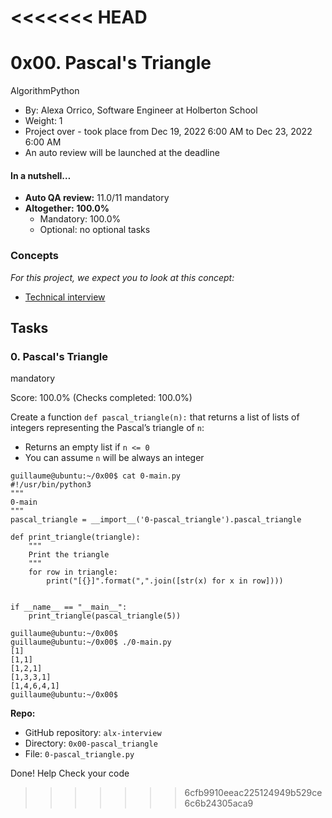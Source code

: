 <<<<<<< HEAD
=======

# 0x00. Pascal's Triangle

AlgorithmPython

-   By:  Alexa Orrico, Software Engineer at Holberton School
-   Weight:  1
-   Project over - took place from  Dec 19, 2022 6:00 AM  to  Dec 23, 2022 6:00 AM
-   An auto review will be launched at the deadline

#### In a nutshell…

-   **Auto QA review:**  11.0/11 mandatory
-   **Altogether:**  **100.0%**
    -   Mandatory: 100.0%
    -   Optional: no optional tasks

### Concepts

_For this project, we expect you to look at this concept:_

-   [Technical interview](https://intranet.alxswe.com/concepts/100005)

## Tasks

### 0. Pascal's Triangle

mandatory

Score:  100.0%  (Checks completed: 100.0%)

Create a function  `def pascal_triangle(n):`  that returns a list of lists of integers representing the Pascal’s triangle of  `n`:

-   Returns an empty list if  `n <= 0`
-   You can assume  `n`  will be always an integer

```
guillaume@ubuntu:~/0x00$ cat 0-main.py
#!/usr/bin/python3
"""
0-main
"""
pascal_triangle = __import__('0-pascal_triangle').pascal_triangle

def print_triangle(triangle):
    """
    Print the triangle
    """
    for row in triangle:
        print("[{}]".format(",".join([str(x) for x in row])))


if __name__ == "__main__":
    print_triangle(pascal_triangle(5))

guillaume@ubuntu:~/0x00$ 
guillaume@ubuntu:~/0x00$ ./0-main.py
[1]
[1,1]
[1,2,1]
[1,3,3,1]
[1,4,6,4,1]
guillaume@ubuntu:~/0x00$ 

```

**Repo:**

-   GitHub repository:  `alx-interview`
-   Directory:  `0x00-pascal_triangle`
-   File:  `0-pascal_triangle.py`

Done!  Help  Check your code
>>>>>>> 6cfb9910eeac225124949b529ce6c6b24305aca9
